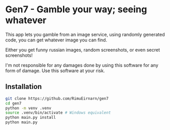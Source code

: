 # Gen7 - Gamble your way; seeing whatever

This app lets you gamble from an image service, using randomly generated code, you can get whatever image you can find.

Either you get funny russian images, random screenshots, or even secret screenshots!

I'm not responsible for any damages done by using this software for any form of damage. Use this software at your risk.

## Installation

```bash
git clone https://github.com/RimuEirnarn/gen7
cd gen7
python -m venv .venv
source .venv/bin/activate # Windows equivalent
python main.py install
python main.py
```